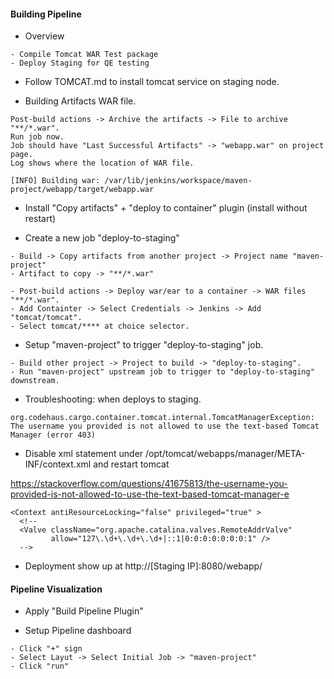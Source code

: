 #### Building Pipeline

- Overview
```
- Compile Tomcat WAR Test package
- Deploy Staging for QE testing
```

- Follow TOMCAT.md to install tomcat service on staging node.

- Building Artifacts WAR file.
```
Post-build actions -> Archive the artifacts -> File to archive "**/*.war".
Run job now.
Job should have "Last Successful Artifacts" -> "webapp.war" on project page.
Log shows where the location of WAR file.

[INFO] Building war: /var/lib/jenkins/workspace/maven-project/webapp/target/webapp.war
```

- Install "Copy artifacts" + "deploy to container" plugin (install without restart)

- Create a new job "deploy-to-staging"
```
- Build -> Copy artifacts from another project -> Project name "maven-project"
- Artifact to copy -> "**/*.war"

- Post-build actions -> Deploy war/ear to a container -> WAR files "**/*.war".
- Add Containter -> Select Credentials -> Jenkins -> Add "tomcat/tomcat".
- Select tomcat/**** at choice selector.
```

- Setup "maven-project" to trigger "deploy-to-staging" job.
```
- Build other project -> Project to build -> "deploy-to-staging".
- Run "maven-project" upstream job to trigger to "deploy-to-staging" downstream.
```

- Troubleshooting: when deploys to staging.
```
org.codehaus.cargo.container.tomcat.internal.TomcatManagerException: The username you provided is not allowed to use the text-based Tomcat Manager (error 403)
```

- Disable xml statement under /opt/tomcat/webapps/manager/META-INF/context.xml and restart tomcat

https://stackoverflow.com/questions/41675813/the-username-you-provided-is-not-allowed-to-use-the-text-based-tomcat-manager-e
```
<Context antiResourceLocking="false" privileged="true" >
  <!--
  <Valve className="org.apache.catalina.valves.RemoteAddrValve"
         allow="127\.\d+\.\d+\.\d+|::1|0:0:0:0:0:0:0:1" />
  -->
```

- Deployment show up at http://[Staging IP]:8080/webapp/

#### Pipeline Visualization 

- Apply "Build Pipeline Plugin"

- Setup Pipeline dashboard
```
- Click "+" sign 
- Select Layut -> Select Initial Job -> "maven-project"
- Click "run"
```

